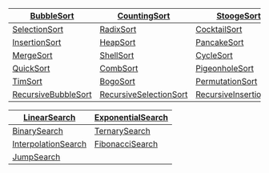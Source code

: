 | [BubbleSort](/Algorithms/BubbleSort) | [CountingSort](/Algorithms/CountingSort) | [StoogeSort](/Algorithms/StoogeSort) | [BitonicSort](/Algorithms/BitonicSort) |
| --- | --- | --- | --- |
| [SelectionSort](/Algorithms/SelectionSort) | [RadixSort](/Algorithms/RadixSort) | [CocktailSort](/Algorithms/CocktailSort) | [ShellMetznerSort](/Algorithms/ShellMetznerSort) |
| [InsertionSort](/Algorithms/InsertionSort) | [HeapSort](/Algorithms/HeapSort) | [PancakeSort](/Algorithms/PancakeSort) | [GnomeSort](/Algorithms/GnomeSort) |
| [MergeSort](/Algorithms/MergeSort) | [ShellSort](/Algorithms/ShellSort) | [CycleSort](/Algorithms/CycleSort) | [TagSort](/Algorithms/TagSort) |
| [QuickSort](/Algorithms/QuickSort) | [CombSort](/Algorithms/CombSort) | [PigeonholeSort](/Algorithms/PigeonholeSort) | [OddEvenSort](/Algorithms/OddEvenSort) |
| [TimSort](/Algorithms/TimSort) | [BogoSort](/Algorithms/BogoSort) | [PermutationSort](/Algorithms/PermutationSort) | [BeadSort](/Algorithms/BeadSort)
| [RecursiveBubbleSort](/Algorithms/RecursiveBubbleSort) | [RecursiveSelectionSort](/Algorithms/RecursiveSelectionSort) | [RecursiveInsertionSort](/Algorithms/RecursiveInsertionSort)

| [LinearSearch](/Algorithms/LinearSearch) | [ExponentialSearch](/Algorithms/ExponentialSearch) |
| --- | --- |
| [BinarySearch](/Algorithms/BinarySearch) | [TernarySearch](/Algorithms/TernarySearch)
| [InterpolationSearch](/Algorithms/InterpolationSearch) | [FibonacciSearch](/Algorithms/FibonacciSearch)
| [JumpSearch](/Algorithms/JumpSearch)
